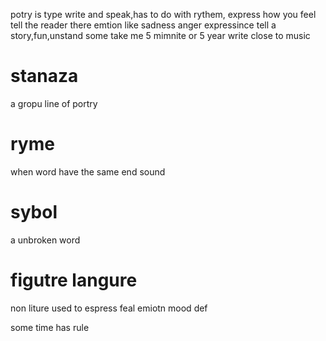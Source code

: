 potry is type write and speak,has to do with rythem, express how you feel
tell the reader there emtion like sadness anger expressince
tell a story,fun,unstand
some take me 5 mimnite or 5 year write
close to music


# stanaza

a gropu line of portry

# ryme
when word have the same end sound 
# sybol 
a unbroken word
# figutre langure
non liture used to espress feal emiotn mood
def 


some time has rule 